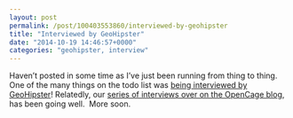 ```yaml
---
layout: post
permalink: /post/100403553860/interviewed-by-geohipster
title: "Interviewed by GeoHipster"
date: "2014-10-19 14:46:57+0000"
categories: "geohipster, interview"
---
```

Haven&rsquo;t posted in some time as I&rsquo;ve just been running from thing to thing. One of the many things on the todo list was <a href="http://geohipster.com/2014/10/18/ed-freyfogle-every-startup-vulnerable-thats-makes-exciting/">being interviewed by GeoHipster</a>! Relatedly, our <a href="http://blog.opencagedata.com/tagged/interview">series of interviews over on the OpenCage blog</a>, has been going well.  More soon.









